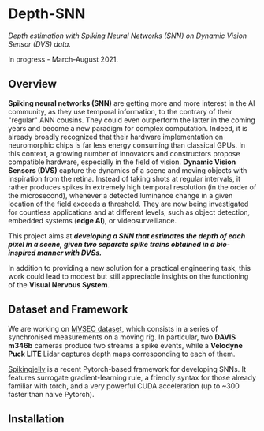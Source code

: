 # Depth-SNN
*Depth estimation with Spiking Neural Networks (SNN) on Dynamic Vision Sensor (DVS) data.*

In progress - March-August 2021.


## Overview

**Spiking neural networks (SNN)** are getting more and more interest in the AI community, as they use temporal information, to the
contrary of their "regular" ANN cousins. They could even outperform the latter in the coming years and become a new paradigm for complex computation.
Indeed, it is already broadly recognized that their hardware implementation on neuromorphic chips is far less energy consuming
than classical GPUs. In this context, a growing number of innovators and constructors propose compatible hardware, especially
in the field of vision. **Dynamic Vision Sensors (DVS)** capture the dynamics of a scene and moving objects with inspiration from 
the retina. Instead of taking shots at regular intervals, it rather produces spikes in extremely high temporal resolution
(in the order of the microsecond), whenever a detected luminance change in a given location of the field exceeds a threshold.
They are now being investigated for countless applications and at different levels, such as object detection, embedded systems
(**edge AI**), or videosurveillance.

This project aims at ***developing a SNN that estimates the depth of each pixel in a scene, given
two separate spike trains obtained in a bio-inspired manner with DVSs.***

In addition to providing a new solution for a practical engineering task, this work could lead to modest but still appreciable 
insights on the functioning of the **Visual Nervous System**.


## Dataset and Framework

We are working on [MVSEC dataset](https://daniilidis-group.github.io/mvsec/), which consists in a series of synchronised
measurements on a moving rig. In particular, two **DAVIS m346b** cameras produce two streams a spike events, while a 
**Velodyne Puck LITE** Lidar captures depth maps corresponding to each of them.

[Spikingjelly](https://github.com/fangwei123456/spikingjelly) is a recent Pytorch-based framework for developing SNNs. 
It features surrogate gradient-learning rule, a friendly syntax for those already familiar with torch, and a very 
powerful CUDA acceleration (up to ~300 faster than naive Pytorch).


## Installation



